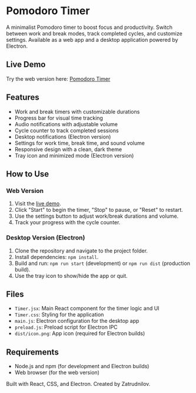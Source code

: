 # Pomodoro Timer

A minimalist Pomodoro timer to boost focus and productivity. Switch between work and break modes, track completed cycles, and customize settings. Available as a web app and a desktop application powered by Electron.

## Live Demo
Try the web version here: [Pomodoro Timer](https://pomodoro-timer-to-focus.netlify.app)

## Features
- Work and break timers with customizable durations
- Progress bar for visual time tracking
- Audio notifications with adjustable volume
- Cycle counter to track completed sessions
- Desktop notifications (Electron version)
- Settings for work time, break time, and sound volume
- Responsive design with a clean, dark theme
- Tray icon and minimized mode (Electron version)

## How to Use
### Web Version
1. Visit the [live demo](https://pomodoro-timer-to-focus.netlify.app).
2. Click "Start" to begin the timer, "Stop" to pause, or "Reset" to restart.
3. Use the settings button to adjust work/break durations and volume.
4. Track your progress with the cycle counter.

### Desktop Version (Electron)
1. Clone the repository and navigate to the project folder.
2. Install dependencies: `npm install`.
3. Build and run: `npm run start` (development) or `npm run dist` (production build).
4. Use the tray icon to show/hide the app or quit.

## Files
- `Timer.jsx`: Main React component for the timer logic and UI
- `Timer.css`: Styling for the application
- `main.js`: Electron configuration for the desktop app
- `preload.js`: Preload script for Electron IPC
- `dist/icon.png`: App icon (required for Electron builds)

## Requirements
- Node.js and npm (for development and Electron builds)
- Web browser (for the web version)

Built with React, CSS, and Electron. Created by Zatrudnilov.
